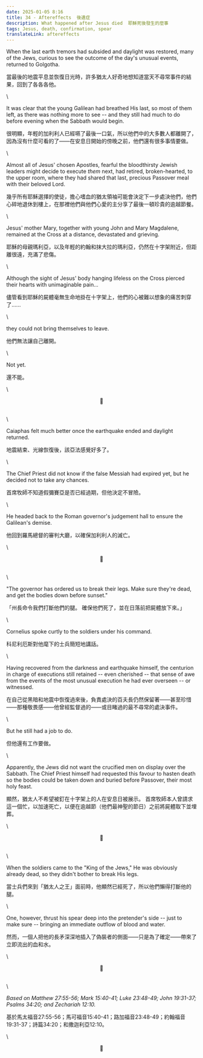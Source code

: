 ```yaml
---
date: 2025-01-05 8:16
title: 34 - Aftereffects  後遺症
description: What happened after Jesus died  耶穌死後發生的麼事
tags: Jesus, death, confirmation, spear
translateLink: aftereffects
---
```


When the last earth tremors had subsided and daylight was restored, many of the Jews, curious to see the outcome of the day's unusual events, returned to Golgotha.

當最後的地震平息並恢復日光時，許多猶太人好奇地想知道當天不尋常事件的結果，回到了各各各他。

\

It was clear that the young Galilean had breathed His last, so most of them left, as there was nothing more to see -- and they still had much to do before evening when the Sabbath would begin. 

很明顯，年輕的加利利人已經嚥了最後一口氣，所以他們中的大多數人都離開了，因為沒有什麼可看的了——在安息日開始的傍晚之前，他們還有很多事情要做。

\

Almost all of Jesus' chosen Apostles, fearful the bloodthirsty Jewish leaders might decide to execute *them* next, had retired, broken-hearted, to the upper room, where they had shared that last, precious Passover meal with their beloved Lord.

幾乎所有耶穌選擇的使徒，擔心嗜血的猶太領袖可能會決定下一步處決他們，他們心碎地退休到樓上，在那裡他們與他們心愛的主分享了最後一頓珍貴的逾越節餐。

\

Jesus' mother Mary, together with young John and Mary Magdalene, remained at the Cross at a distance, devastated and grieving.

耶穌的母親瑪利亞，以及年輕的約翰和抹大拉的瑪利亞，仍然在十字架附近，但距離很遠，充滿了悲傷。

\

Although the sight of Jesus' body hanging lifeless on the Cross pierced their hearts with unimaginable pain... 

儘管看到耶穌的屍體毫無生命地掛在十字架上，他們的心被難以想象的痛苦刺穿了......

\

they could not bring themselves to leave.

他們無法讓自己離開。

\

Not yet.

還不能。

\

<center>💠</center>

\
\

Caiaphas felt much better once the earthquake ended and daylight returned. 

地震結束、光線恢復後，該亞法感覺好多了。

\

The Chief Priest did not know if the false Messiah had expired yet, but he decided not to take any chances. 

首席牧師不知道假彌賽亞是否已經過期，但他決定不冒險。

\

He headed back to the Roman governor's judgement hall to ensure the Galilean's demise.

他回到羅馬總督的審判大廳，以確保加利利人的滅亡。

\

<center>💠</center>

\
\

"The governor has ordered us to break their legs. Make sure they're dead, and get the bodies down before sunset."

「州長命令我們打斷他們的腿。 確保他們死了，並在日落前把屍體放下來。」

\

Cornelius spoke curtly to the soldiers under his command.

科尼利厄斯對他麾下的士兵簡短地講話。

\

Having recovered from the darkness and earthquake himself, the centurion in charge of executions still retained -- even cherished -- that sense of awe from the events of the most unusual execution he had ever overseen -- or witnessed. 

在自己從黑暗和地震中恢復過來後，負責處決的百夫長仍然保留著——甚至珍惜——那種敬畏感——他曾經監督過的——或目睹過的最不尋常的處決事件。

\

But he still had a job to do.

但他還有工作要做。

\

Apparently, the Jews did not want the crucified men on display over the Sabbath. The Chief Priest himself had requested this favour to hasten death so the bodies could be taken down and buried before Passover, their most holy feast.

顯然，猶太人不希望被釘在十字架上的人在安息日被展示。 首席牧師本人曾請求這一個忙，以加速死亡，以便在逾越節（他們最神聖的節日）之前將屍體取下並埋葬。

\

<center>💠</center>

\
\

When the soldiers came to the "King of the Jews," He was obviously already dead, so they didn't bother to break His legs.

當士兵們來到「猶太人之王」面前時，他顯然已經死了，所以他們懶得打斷他的腿。

\

One, however, thrust his spear deep into the pretender's side -- just to make sure -- bringing an immediate outflow of blood and water.

然而，一個人把他的長矛深深地插入了偽裝者的側面——只是為了確定——帶來了立即流出的血和水。

\

<center>💠</center>

\
\

*Based on Matthew 27:55-56; Mark 15:40-41; Luke 23:48-49; John 19:31-37; Psalms 34:20; and Zechariah 12:10.*

基於馬太福音27:55-56；馬可福音15:40-41；路加福音23:48-49；約翰福音19:31-37；詩篇34:20；和撒迦利亞12:10。

\

<center>💠</center>
